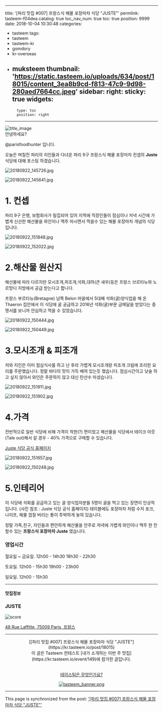 
---
title: '[파리 맛집 #007] 프랑스식 해물 포장마차 식당 "JUSTE"'
permlink: tasteem-f04dea
catalog: true
toc_nav_num: true
toc: true
position: 9999
date: 2018-10-04 10:30:48
categories:
- tasteem
tags:
- tasteem
- tasteem-kr
- gomdory
- kr-overseas
- muksteem
thumbnail: 'https://static.tasteem.io/uploads/634/post/18015/content_3ea8b9cd-f813-47c9-9d98-280aed7664cc.jpeg'
sidebar:
    right:
        sticky: true
widgets:
    -
        type: toc
        position: right
---


![title_image](https://static.tasteem.io/uploads/634/post/18015/content_3ea8b9cd-f813-47c9-9d98-280aed7664cc.jpeg)
<br/>
안녕하세요?

@parisfoodhunter 입니다.

오늘은 며칠전 파리의 지인들과 다녀온 파리 9구 프랑스식 해물 포장마차 컨셉의 **Juste** 식당에 대해 포스팅 하겠습니다. 


![20180922_145726.jpg](https://static.tasteem.io/uploads/image/image/80849/1850d08c-a51c-4060-a542-af3abcfd3055.jpeg)


![20180922_145641.jpg](https://static.tasteem.io/uploads/image/image/80850/7080e026-dcbb-4835-bfa1-ff969e7748a7.jpeg)

# 1. 컨셉
파리 9구 은행, 보험회사가 밀집되어 있어 지역에 직장인들이 점심이나 저녁 시간에 가볍게 신선한 해산물을 와인이나 맥주 마시면서 먹을수 있는 해물 포장마차 개념의 식당입니다.



![20180922_151848.jpg](https://static.tasteem.io/uploads/image/image/80855/1850d08c-a51c-4060-a542-af3abcfd3055.jpeg)

![20180922_152022.jpg](https://static.tasteem.io/uploads/image/image/80854/7080e026-dcbb-4835-bfa1-ff969e7748a7.jpeg)

# 2.해산물 원산지
해산물에 따라 다르지만 모시조개,피조개,석화,대하(큰 새우)등은 프랑스 브르타뉴와 노르망디 지방에서 공급 받는다고 합니다.

프랑스 부르타뉴(Bretagne) 남쪽 Belon 마을에서 5대째 석화(굴)양식업을 해 온 Thaeron 집안에서 이 식당에 굴 공급하고 2016년 석화(굴)부문 금메달을 받았다는 증명서를 보니까 안심하고 먹을 수 있었습니다. 


![20180922_150444.jpg](https://static.tasteem.io/uploads/image/image/80856/1850d08c-a51c-4060-a542-af3abcfd3055.jpeg)


![20180922_150449.jpg](https://static.tasteem.io/uploads/image/image/80857/7080e026-dcbb-4835-bfa1-ff969e7748a7.jpeg)

# 3.모시조개 & 피조개
저와 지인은 이미  점심식사를 하고 난 후라 가볍게 모시조개랑 피조개 크림에 조리한 요리를 주문했습니다. 정말 바다의 맛이 가득 배여 있는듯 했습니다. 
점심시간이고 낮술 하고 싶지 않아서 와인은 주문하지 않고 대신 탄산수 마셨습니다.




![20180922_151911.jpg](https://static.tasteem.io/uploads/image/image/80858/1850d08c-a51c-4060-a542-af3abcfd3055.jpeg)


![20180922_151902.jpg](https://static.tasteem.io/uploads/image/image/80859/7080e026-dcbb-4835-bfa1-ff969e7748a7.jpeg)

# 4.가격
전반적으로 일반 식당에 비해 가격이 착한(?) 편이었고 해산물을 식당에서 테이크 아웃(Tale out)해서 갈 경우 - 40% 가격으로 구매할 수 있습니다.

 [Juste 식당 공식 홈페이지](http://juste-producteur.com/)
 
 
 
![20180922_151657.jpg](https://static.tasteem.io/uploads/image/image/80860/1850d08c-a51c-4060-a542-af3abcfd3055.jpeg)


![20180922_150248.jpg](https://static.tasteem.io/uploads/image/image/80861/1850d08c-a51c-4060-a542-af3abcfd3055.jpeg)

# 5.인테리어
이 식당에 석화를 공급하고 있는 굴 양식업자분들 5명이 굴을 먹고 있는 장면이 인상적입니다.
(사진 참조 : Juste 식당 공식 홈페이지)
테이블에도 포장마차 처럼 수저 포크, 나이프, 해물 껍질 버리는 통이 투박하게 놓여 있습니다.

정말 가족,친구, 지인들과 편안하게 해산물을 안주로 저녁에 가볍게 와인이나 맥주 한 잔 할수 있는 **프랑스식 포장마차  Juste** 였습니다.

### 영업시간
월요일 ~ 금요일. 12h00 - 14h30
                                 18h30 - 22h30

토요일.                  12h00 - 15h30
                                 19h00 - 23h00

일요일.                  12h00 - 15h30





---------------------
#### 맛집정보
### JUSTE
![score](https://static.tasteem.io/images/steem/1Crowns.png)

[48 Rue Laffitte, 75009 Paris, 프랑스](https://kr.tasteem.io/post/18015#map)

-----------------------------------------
<center>[[파리 맛집 #007] 프랑스식 해물 포장마차 식당 "JUSTE"](https://kr.tasteem.io/post/18015)
<br/>이 글은 Tasteem 컨테스트
 [내가 소개하는  이번 주 맛집](https://kr.tasteem.io/event/149)에 참가한 글입니다.

<br/>[테이스팀은 무엇인가요?](https://kr.tasteem.io/about)

[![tasteem_banner.png](https://static.tasteem.io/images/tasteem_banner_v3.png)](https://kr.tasteem.io)</center>

- - -

This page is synchronized from the post: ['[파리 맛집 #007] 프랑스식 해물 포장마차 식당 "JUSTE"'](https://steemit.com/@parisfoodhunter/tasteem-f04dea)
